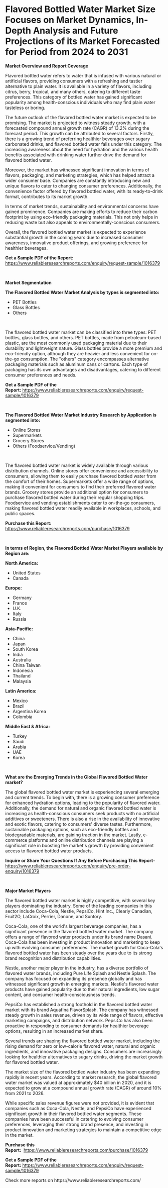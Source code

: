 <p><h1>Flavored Bottled Water Market Size Focuses on Market Dynamics, In-Depth Analysis and Future Projections of its Market Forecasted for Period from 2024 to 2031</h1></p><p><strong>Market Overview and Report Coverage</strong></p>
<p><p>Flavored bottled water refers to water that is infused with various natural or artificial flavors, providing consumers with a refreshing and tastier alternative to plain water. It is available in a variety of flavors, including citrus, berry, tropical, and many others, catering to different taste preferences. This category of bottled water has gained significant popularity among health-conscious individuals who may find plain water tasteless or boring.</p><p>The future outlook of the flavored bottled water market is expected to be promising. The market is projected to witness steady growth, with a forecasted compound annual growth rate (CAGR) of 13.2% during the forecast period. This growth can be attributed to several factors. Firstly, there is a growing trend of preferring healthier beverages over sugary carbonated drinks, and flavored bottled water falls under this category. The increasing awareness about the need for hydration and the various health benefits associated with drinking water further drive the demand for flavored bottled water.</p><p>Moreover, the market has witnessed significant innovation in terms of flavors, packaging, and marketing strategies, which has helped attract a wider consumer base. Companies are constantly introducing new and unique flavors to cater to changing consumer preferences. Additionally, the convenience factor offered by flavored bottled water, with its ready-to-drink format, contributes to its market growth.</p><p>In terms of market trends, sustainability and environmental concerns have gained prominence. Companies are making efforts to reduce their carbon footprint by using eco-friendly packaging materials. This not only helps in reducing waste but also appeals to environmentally-conscious consumers.</p><p>Overall, the flavored bottled water market is expected to experience substantial growth in the coming years due to increased consumer awareness, innovative product offerings, and growing preference for healthier beverages.</p></p>
<p><strong>Get a Sample PDF of the Report:</strong> <a href="https://www.reliableresearchreports.com/enquiry/request-sample/1016379">https://www.reliableresearchreports.com/enquiry/request-sample/1016379</a></p>
<p>&nbsp;</p>
<p><strong>Market Segmentation</strong></p>
<p><strong>The Flavored Bottled Water Market Analysis by types is segmented into:</strong></p>
<p><ul><li>PET Bottles</li><li>Glass Bottles</li><li>Others</li></ul></p>
<p>&nbsp;</p>
<p><p>The flavored bottled water market can be classified into three types: PET bottles, glass bottles, and others. PET bottles, made from petroleum-based plastic, are the most commonly used packaging material due to their durability and lightweight nature. Glass bottles provide a more premium and eco-friendly option, although they are heavier and less convenient for on-the-go consumption. The "others" category encompasses alternative packaging materials such as aluminum cans or cartons. Each type of packaging has its own advantages and disadvantages, catering to different consumer preferences and needs.</p></p>
<p><strong>Get a Sample PDF of the Report:</strong>&nbsp;<a href="https://www.reliableresearchreports.com/enquiry/request-sample/1016379">https://www.reliableresearchreports.com/enquiry/request-sample/1016379</a></p>
<p>&nbsp;</p>
<p><strong>The Flavored Bottled Water Market Industry Research by Application is segmented into:</strong></p>
<p><ul><li>Online Stores</li><li>Supermarkets</li><li>Grocery Stores</li><li>Others (Foodservice/Vending)</li></ul></p>
<p>&nbsp;</p>
<p><p>The flavored bottled water market is widely available through various distribution channels. Online stores offer convenience and accessibility to consumers, allowing them to easily purchase flavored bottled water from the comfort of their homes. Supermarkets offer a wide range of options, making it convenient for consumers to find their preferred flavored water brands. Grocery stores provide an additional option for consumers to purchase flavored bottled water during their regular shopping trips. Foodservice and vending establishments cater to on-the-go consumers, making flavored bottled water readily available in workplaces, schools, and public spaces.</p></p>
<p><strong>Purchase this Report:</strong>&nbsp; <a href="https://www.reliableresearchreports.com/purchase/1016379">https://www.reliableresearchreports.com/purchase/1016379</a></p>
<p>&nbsp;</p>
<p><strong>In terms of Region, the Flavored Bottled Water Market Players available by Region are:</strong></p>
<p>
    <p> <strong> North America: </strong>
        <ul>
            <li>United States</li>
            <li>Canada</li>
        </ul>
        </p> 
    <p> <strong> Europe: </strong>
        <ul>
            <li>Germany</li>
            <li>France</li>
            <li>U.K.</li>
            <li>Italy</li>
            <li>Russia</li>
        </ul>
        </p> 
    <p> <strong> Asia-Pacific: </strong>
        <ul>
            <li>China</li>
            <li>Japan</li>
            <li>South Korea</li>
            <li>India</li>
            <li>Australia</li>
            <li>China Taiwan</li>
            <li>Indonesia</li>
            <li>Thailand</li>
            <li>Malaysia</li>
        </ul>
        </p> 
    <p> <strong> Latin America: </strong>
        <ul>
            <li>Mexico</li>
            <li>Brazil</li>
            <li>Argentina Korea</li>
            <li>Colombia</li>
        </ul>
        </p> 
    <p> <strong> Middle East & Africa: </strong>
        <ul>
            <li>Turkey</li>
            <li>Saudi</li>
            <li>Arabia</li>
            <li>UAE</li>
            <li>Korea</li>
        </ul>
    </p>
    </p>
<p>&nbsp;</p>
<p><strong>What are the Emerging Trends in the Global Flavored Bottled Water market?</strong></p>
<p><p>The global flavored bottled water market is experiencing several emerging and current trends. To begin with, there is a growing consumer preference for enhanced hydration options, leading to the popularity of flavored water. Additionally, the demand for natural and organic flavored bottled water is increasing as health-conscious consumers seek products with no artificial additives or sweeteners. There is also a rise in the availability of innovative and exotic flavors, catering to consumers' diverse tastes. Furthermore, sustainable packaging options, such as eco-friendly bottles and biodegradable materials, are gaining traction in the market. Lastly, e-commerce platforms and online distribution channels are playing a significant role in boosting the market's growth by providing convenient access to flavored bottled water products.</p></p>
<p><strong>Inquire or Share Your Questions If Any Before Purchasing This Report</strong>- <a href="https://www.reliableresearchreports.com/enquiry/pre-order-enquiry/1016379">https://www.reliableresearchreports.com/enquiry/pre-order-enquiry/1016379</a></p>
<p>&nbsp;</p>
<p><strong>Major Market Players</strong></p>
<p><p>The flavored bottled water market is highly competitive, with several key players dominating the industry. Some of the leading companies in this sector include Coca-Cola, Nestle, PepsiCo, Hint Inc., Clearly Canadian, Fruit2O, LaCroix, Perrier, Danone, and Suntory.</p><p>Coca-Cola, one of the world's largest beverage companies, has a significant presence in the flavored bottled water market. The company offers a range of flavored water products under its brand name Dasani. Coca-Cola has been investing in product innovation and marketing to keep up with evolving consumer preferences. The market growth for Coca-Cola's flavored bottled water has been steady over the years due to its strong brand recognition and distribution capabilities.</p><p>Nestle, another major player in the industry, has a diverse portfolio of flavored water brands, including Pure Life Splash and Nestle Splash. The company has focused on expanding its presence globally and has witnessed significant growth in emerging markets. Nestle's flavored water products have gained popularity due to their natural ingredients, low sugar content, and consumer health-consciousness trends.</p><p>PepsiCo has established a strong foothold in the flavored bottled water market with its brand Aquafina FlavorSplash. The company has witnessed steady growth in sales revenue, driven by its wide range of flavors, effective marketing campaigns, and distribution network. PepsiCo has also been proactive in responding to consumer demands for healthier beverage options, resulting in an increased market share.</p><p>Several trends are shaping the flavored bottled water market, including the rising demand for zero or low-calorie flavored water, natural and organic ingredients, and innovative packaging designs. Consumers are increasingly looking for healthier alternatives to sugary drinks, driving the market growth for flavored bottled water.</p><p>The market size of the flavored bottled water industry has been expanding rapidly in recent years. According to market research, the global flavored water market was valued at approximately $40 billion in 2020, and it is expected to grow at a compound annual growth rate (CAGR) of around 10% from 2021 to 2026.</p><p>While specific sales revenue figures were not provided, it is evident that companies such as Coca-Cola, Nestle, and PepsiCo have experienced significant growth in their flavored bottled water segments. These companies have been successful in catering to evolving consumer preferences, leveraging their strong brand presence, and investing in product innovation and marketing strategies to maintain a competitive edge in the market.</p></p>
<p><strong>Purchase this Report:</strong>&nbsp;&nbsp;<a href="https://www.reliableresearchreports.com/purchase/1016379">https://www.reliableresearchreports.com/purchase/1016379</a></p>
<p></p>
<p><strong>Get a Sample PDF of the Report:</strong>&nbsp;<a href="https://www.reliableresearchreports.com/enquiry/request-sample/1016379">https://www.reliableresearchreports.com/enquiry/request-sample/1016379</a></p>
<p>Check more reports on https://www.reliableresearchreports.com/</p>
